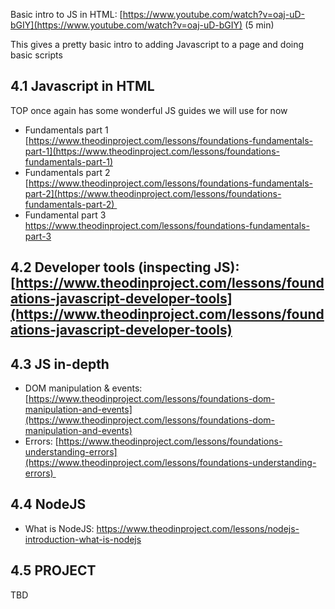 Basic intro to JS in HTML: [https://www.youtube.com/watch?v=oaj-uD-bGIY](https://www.youtube.com/watch?v=oaj-uD-bGIY) (5 min)

This gives a pretty basic intro to adding Javascript to a page and doing basic scripts

## 4.1 Javascript in HTML

TOP once again has some wonderful JS guides we will use for now
-   Fundamentals part 1 [https://www.theodinproject.com/lessons/foundations-fundamentals-part-1](https://www.theodinproject.com/lessons/foundations-fundamentals-part-1) 
- Fundamentals part 2 [https://www.theodinproject.com/lessons/foundations-fundamentals-part-2](https://www.theodinproject.com/lessons/foundations-fundamentals-part-2) 
- Fundamental part 3 https://www.theodinproject.com/lessons/foundations-fundamentals-part-3

## 4.2 Developer tools (inspecting JS): [https://www.theodinproject.com/lessons/foundations-javascript-developer-tools](https://www.theodinproject.com/lessons/foundations-javascript-developer-tools)

## 4.3 JS in-depth
-   DOM manipulation & events: [https://www.theodinproject.com/lessons/foundations-dom-manipulation-and-events](https://www.theodinproject.com/lessons/foundations-dom-manipulation-and-events)
-   Errors: [https://www.theodinproject.com/lessons/foundations-understanding-errors](https://www.theodinproject.com/lessons/foundations-understanding-errors) 


## 4.4 NodeJS
- What is NodeJS: https://www.theodinproject.com/lessons/nodejs-introduction-what-is-nodejs

## 4.5 PROJECT
TBD
